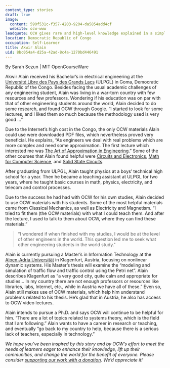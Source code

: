 ```yaml
---
content_type: stories
draft: true
image:
  content: 590f531c-f357-4203-9204-da5854add4cf
  website: ocw-www
leadquote: OCW gives rare and high-level knowledge explained in a simple way.
location: Democratic Republic of Congo
occupation: Self-Learner
title: Akwir Alain
uid: 8bc054a4-d25a-42ad-8c4a-1270bd446491
---
```

By Sarah Sezun | MIT OpenCourseWare

Akwir Alain received his Bachelor’s in electrical engineering at the [Université Libre des Pays des Grands Lacs](http://ulpgl.net/) (ULPGL) in Goma, Democratic Republic of the Congo. Besides facing the usual academic challenges of any engineering student, Alain was living in a war-torn country with few resources and few professors. Wondering if his education was on par with that of other engineering students around the world, Alain decided to do some research, and found OCW through Google. “I started to look for some lectures, and I liked them so much because the methodology used is very good …”

Due to the Internet’s high cost in the Congo, the only OCW materials Alain could use were downloaded PDF files, which nevertheless proved very beneficial. He explains, “As engineers we deal with real problems which are more complex and need some approximation. The first lecture which interested me was [The Art of Approximation in Engineering](/courses/6-055j-the-art-of-approximation-in-science-and-engineering-spring-2008).” Some of the other courses that Alain found helpful were [Circuits and Electronics](/courses/6-002-circuits-and-electronics-spring-2007), [Math for Computer Science](/courses/6-042j-mathematics-for-computer-science-fall-2010), and [Solid State Circuits](/courses/6-301-solid-state-circuits-fall-2010).

After graduating from ULPGL, Alain taught physics at a boys’ technical high school for a year. Then he became a teaching assistant at ULPGL for two years, where he taught basic courses in math, physics, electricity, and telecom and control processes.

Due to the success he had had with OCW for his own studies, Alain decided to use OCW materials with his students. Some of the most helpful materials came from Classical Mechanics, as well as Electricity and Magnetism. “I tried to fit them (the OCW materials) with what I could teach them. And after the lecture, I used to talk to them about OCW, where they can find these materials.”

> “I wondered if when finished with my studies, I would be at the level of other engineers in the world. This question led me to seek what other engineering students in the world study."

Alain is currently pursuing a Master’s in Information Technology at the [Alpen-Adria Universität](http://www.uni-klu.ac.at/) in Klagenfurt, Austria, focusing on nonlinear dynamic systems. His Master’s thesis will examine the “modeling and simulation of traffic flow and traffic control using the Petri net”. Alain describes Klagenfurt as “a very good city, quite calm and appropriate for studies… In my country there are not enough professors or resources like libraries, labs, Internet, etc., while in Austria we have all of these.” Even so, Alain still makes use of OCW materials, which help him understand problems related to his thesis. He’s glad that in Austria, he also has access to OCW video lectures.

Alain intends to pursue a Ph.D. and says OCW will continue to be helpful for him. “There are a lot of topics related to systems theory, which is the field that I am following.” Alain wants to have a career in research or teaching, and eventually “go back to my country to help, because there is a serious lack of teachers, especially in technology.”

  
  
*We hope you’ve been inspired by this story and by OCW’s effort to meet the needs of learners eager to enhance their knowledge, lift up their communities, and change the world for the benefit of everyone. Please consider* [*supporting our work with a donation*](https://giving.mit.edu/give/to/ocw/?utm_source=site&utm_medium=ocwstories&utm_campaign=donate&utm_content=alain)*. We’d appreciate it!*